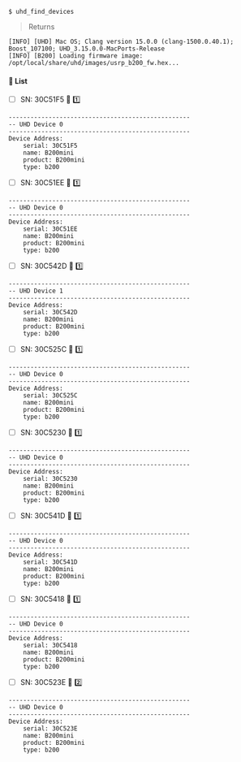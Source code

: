 

```
$ uhd_find_devices
```
> Returns
```
[INFO] [UHD] Mac OS; Clang version 15.0.0 (clang-1500.0.40.1); Boost_107100; UHD_3.15.0.0-MacPorts-Release
[INFO] [B200] Loading firmware image: /opt/local/share/uhd/images/usrp_b200_fw.hex...
```

#### &#x1F4D1; List

- [ ] SN: 30C51F5 &#x1F4E1; &#x0031;&#xFE0F;&#x20E3; 

```
--------------------------------------------------
-- UHD Device 0
--------------------------------------------------
Device Address:
    serial: 30C51F5
    name: B200mini
    product: B200mini
    type: b200
```

- [ ] SN: 30C51EE &#x1F4E1; &#x0031;&#xFE0F;&#x20E3; 

```
--------------------------------------------------
-- UHD Device 0
--------------------------------------------------
Device Address:
    serial: 30C51EE
    name: B200mini
    product: B200mini
    type: b200
```

- [ ] SN: 30C542D &#x1F4E1; &#x0031;&#xFE0F;&#x20E3; 

```
--------------------------------------------------
-- UHD Device 1
--------------------------------------------------
Device Address:
    serial: 30C542D
    name: B200mini
    product: B200mini
    type: b200
```

- [ ] SN: 30C525C &#x1F4E1; &#x0031;&#xFE0F;&#x20E3; 

```
--------------------------------------------------
-- UHD Device 0
--------------------------------------------------
Device Address:
    serial: 30C525C
    name: B200mini
    product: B200mini
    type: b200
```

- [ ] SN: 30C5230 &#x1F4E1; &#x0031;&#xFE0F;&#x20E3; 

```
--------------------------------------------------
-- UHD Device 0
--------------------------------------------------
Device Address:
    serial: 30C5230
    name: B200mini
    product: B200mini
    type: b200
```

- [ ] SN: 30C541D &#x1F4E1; &#x0031;&#xFE0F;&#x20E3; 

```
--------------------------------------------------
-- UHD Device 0
--------------------------------------------------
Device Address:
    serial: 30C541D
    name: B200mini
    product: B200mini
    type: b200
```

- [ ] SN: 30C5418 &#x1F4E1; &#x0031;&#xFE0F;&#x20E3; 

```
--------------------------------------------------
-- UHD Device 0
--------------------------------------------------
Device Address:
    serial: 30C5418
    name: B200mini
    product: B200mini
    type: b200
```

- [ ] SN: 30C523E &#x1F4E1; &#x0032;&#xFE0F;&#x20E3; 

```
--------------------------------------------------
-- UHD Device 0
--------------------------------------------------
Device Address:
    serial: 30C523E
    name: B200mini
    product: B200mini
    type: b200
```
